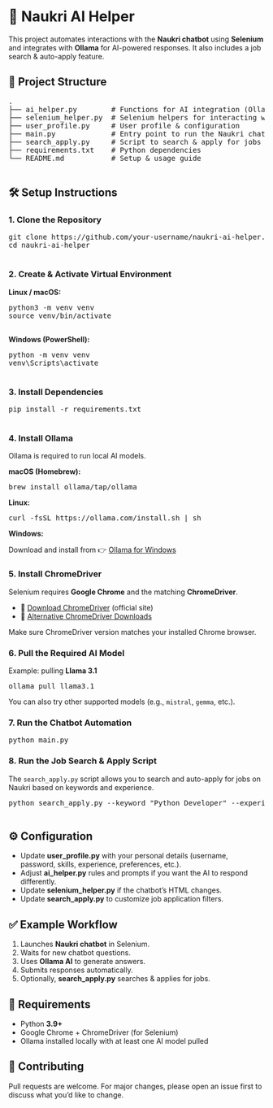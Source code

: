 <!DOCTYPE html>
<html lang="en">
<head>
  <meta charset="UTF-8" />
</head>
<body>
  <h1>🚀 Naukri AI Helper</h1>
  <p>
    This project automates interactions with the <b>Naukri chatbot</b> using
    <b>Selenium</b> and integrates with <b>Ollama</b> for AI-powered responses.
    It also includes a job search & auto-apply feature.
  </p>

  <h2>📂 Project Structure</h2>
  <pre>
.
├── ai_helper.py        # Functions for AI integration (Ollama, prompt handling)
├── selenium_helper.py  # Selenium helpers for interacting with chatbot
├── user_profile.py     # User profile & configuration
├── main.py             # Entry point to run the Naukri chatbot automation
├── search_apply.py     # Script to search & apply for jobs (by keyword & experience)
├── requirements.txt    # Python dependencies
└── README.md           # Setup & usage guide
  </pre>

  <h2>🛠️ Setup Instructions</h2>

  <h3>1. Clone the Repository</h3>
  <pre>
git clone https://github.com/your-username/naukri-ai-helper.git
cd naukri-ai-helper
  </pre>

  <h3>2. Create & Activate Virtual Environment</h3>
  <b>Linux / macOS:</b>
  <pre>
python3 -m venv venv
source venv/bin/activate
  </pre>
  <b>Windows (PowerShell):</b>
  <pre>
python -m venv venv
venv\Scripts\activate
  </pre>

  <h3>3. Install Dependencies</h3>
  <pre>
pip install -r requirements.txt
  </pre>

  <h3>4. Install Ollama</h3>
  <p>Ollama is required to run local AI models.</p>

  <b>macOS (Homebrew):</b>
  <pre>brew install ollama/tap/ollama</pre>

  <b>Linux:</b>
  <pre>curl -fsSL https://ollama.com/install.sh | sh</pre>

  <b>Windows:</b>
  <p>
    Download and install from 👉
    <a href="https://ollama.com/download" target="_blank">Ollama for Windows</a>
  </p>

  <h3>5. Install ChromeDriver</h3>
  <p>Selenium requires <b>Google Chrome</b> and the matching <b>ChromeDriver</b>.</p>
  <ul>
    <li>🔗 <a href="https://googlechromelabs.github.io/chrome-for-testing/#stable" target="_blank">Download ChromeDriver</a> (official site)</li>
    <li>🔗 <a href="https://chromedriver.chromium.org/downloads" target="_blank">Alternative ChromeDriver Downloads</a></li>
  </ul>
  <p>Make sure ChromeDriver version matches your installed Chrome browser.</p>

  <h3>6. Pull the Required AI Model</h3>
  <p>Example: pulling <b>Llama 3.1</b></p>
  <pre>ollama pull llama3.1</pre>
  <p>You can also try other supported models (e.g., <code>mistral</code>, <code>gemma</code>, etc.).</p>

  <h3>7. Run the Chatbot Automation</h3>
  <pre>python main.py</pre>

  <h3>8. Run the Job Search & Apply Script</h3>
  <p>
    The <code>search_apply.py</code> script allows you to search and auto-apply
    for jobs on Naukri based on keywords and experience.
  </p>
  <pre>
python search_apply.py --keyword "Python Developer" --experience 2
  </pre>

  <h2>⚙️ Configuration</h2>
  <ul>
    <li>Update <b>user_profile.py</b> with your personal details (username, password, skills, experience, preferences, etc.).</li>
    <li>Adjust <b>ai_helper.py</b> rules and prompts if you want the AI to respond differently.</li>
    <li>Update <b>selenium_helper.py</b> if the chatbot’s HTML changes.</li>
    <li>Update <b>search_apply.py</b> to customize job application filters.</li>
  </ul>

  <h2>✅ Example Workflow</h2>
  <ol>
    <li>Launches <b>Naukri chatbot</b> in Selenium.</li>
    <li>Waits for new chatbot questions.</li>
    <li>Uses <b>Ollama AI</b> to generate answers.</li>
    <li>Submits responses automatically.</li>
    <li>Optionally, <b>search_apply.py</b> searches & applies for jobs.</li>
  </ol>

  <h2>📌 Requirements</h2>
  <ul>
    <li>Python <b>3.9+</b></li>
    <li>Google Chrome + ChromeDriver (for Selenium)</li>
    <li>Ollama installed locally with at least one AI model pulled</li>
  </ul>

  <h2>🤝 Contributing</h2>
  <p>
    Pull requests are welcome. For major changes, please open an issue first to
    discuss what you’d like to change.
  </p>
</body>
</html>

